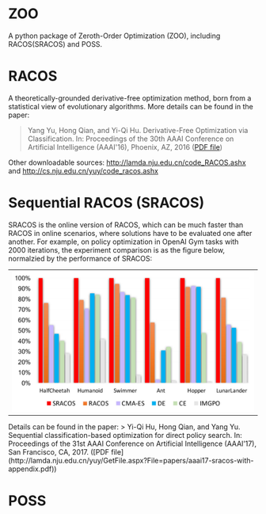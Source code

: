 # ZOO
A python package of Zeroth-Order Optimization (ZOO), including RACOS(SRACOS) and POSS.

# RACOS
A theoretically-grounded derivative-free optimization method, born from a statistical view of evolutionary algorithms. More details can be found in the paper:
> Yang Yu, Hong Qian, and Yi-Qi Hu. Derivative-Free Optimization via Classification. In: Proceedings of the 30th AAAI Conference on Artificial Intelligence (AAAI'16), Phoenix, AZ, 2016  ([PDF file](http://lamda.nju.edu.cn/yuy/GetFile.aspx?File=papers/aaai16-racos.pdf))

Other downloadable sources: http://lamda.nju.edu.cn/code_RACOS.ashx and http://cs.nju.edu.cn/yuy/code_racos.ashx

# Sequential RACOS (SRACOS)
SRACOS is the online version of RACOS, which can be much faster than RACOS in online scenarios, where solutions have to be evaluated one after another. For example, on policy optimization in OpenAI Gym tasks with 2000 iterations, the experiment comparison is as the figure below, normalzied by the performance of SRACOS:
<table border=0><tr><td width="500px"><img src="https://github.com/eyounx/TMP/blob/master/RACOS/SRACOSexp.jpg?raw=true" alt="Expeirment results"/></td></tr></table>
Details can be found in the paper:
> Yi-Qi Hu, Hong Qian, and Yang Yu. Sequential classification-based optimization for direct policy search. In: Proceedings of the 31st AAAI Conference on Artificial Intelligence (AAAI’17), San Francisco, CA, 2017. ([PDF file](http://lamda.nju.edu.cn/yuy/GetFile.aspx?File=papers/aaai17-sracos-with-appendix.pdf))

# POSS
